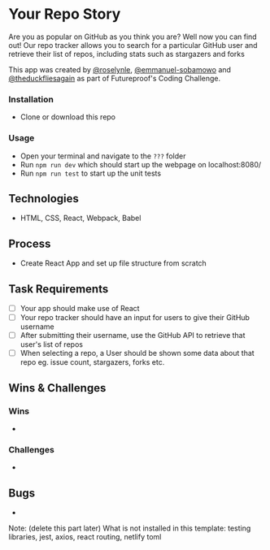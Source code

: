 # Your Repo Story

Are you as popular on GitHub as you think you are? Well now you can find out! Our repo tracker allows you to search for a particular GitHub user and retrieve their list of repos, including stats such as stargazers and forks

This app was created by [@roselynle](https://github.com/roselynle), [@emmanuel-sobamowo](https://github.com/emmanuel-sobamowo) and [@theduckfliesagain](https://github.com/theduckfliesagain) as part of Futureproof's Coding Challenge.

### Installation

-   Clone or download this repo 

### Usage

-   Open your terminal and navigate to the `???` folder
-   Run `npm run dev` which should start up the webpage on localhost:8080/
-   Run `npm run test` to start up the unit tests

## Technologies

-   HTML, CSS, React, Webpack, Babel

## Process

-   Create React App and set up file structure from scratch

## Task Requirements

-   [ ] Your app should make use of React
-   [ ] Your repo tracker should have an input for users to give their GitHub username
-   [ ] After submitting their username, use the GitHub API to retrieve that user's list of repos
-   [ ] When selecting a repo, a User should be shown some data about that repo eg. issue count, stargazers, forks etc.

## Wins & Challenges

### Wins

-   

### Challenges

-  

## Bugs

-   

Note: (delete this part later)
What is not installed in this template: testing libraries, jest, axios, react routing, netlify toml